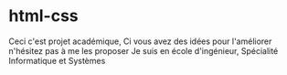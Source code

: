 # html-css
 Ceci c'est projet académique,
 Ci vous avez des idées pour l'améliorer n'hésitez pas à me les proposer
 Je suis en école d'ingénieur,
 Spécialité Informatique et Systèmes
